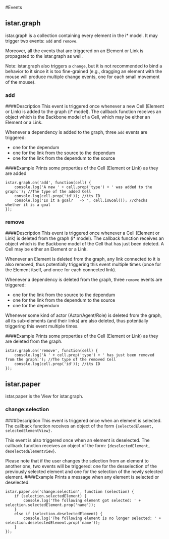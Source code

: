 #Events

## istar.graph

istar.graph is a collection containing every element in the i* model.
It may trigger two events: ```add``` and ```remove```.

Moreover, all the events that are triggered on an Element or Link is propagated to the istar.graph as well.

Note: istar.graph also triggers a ```change```, but it is not recommended to bind a behavior to it since
it is too fine-grained (e.g., dragging an element with the mouse will produce multiple change events, one for each
small movement of the mouse).

### add
####Description
This event is triggered once whenever a new Cell (Element or Link) is added to the graph (i* model).
The callback function receives an object which is the Backbone model of a Cell,
 which may be either an Element or a Link.
 
Whenever a dependency is added to the graph, three ```add``` events are triggered: 
- one for the dependum
- one for the link from the source to the dependum
- one  for the link from the dependum to the source

####Example
Prints some properties of the Cell (Element or Link) as they are added

```
istar.graph.on('add', function(cell) {
    console.log('A new ' + cell.prop('type') + ' was added to the graph:'); //The type of the added Cell
    console.log(cell.prop('id')); //its ID
    console.log('Is it a goal?   -> ', cell.isGoal()); //checks whether it is a goal
});
```


### remove
####Description
This event is triggered once whenever a Cell (Element or Link) is deleted from the graph (i* model).
The callback function receives an object which is the Backbone model of the Cell that has just been deleted.
A Cell may be either an Element or a Link.

Whenever an Element is deleted from the graph, any link connected to it is also removed, thus 
potentially triggering this event multiple times 
(once for the Element itself, and once for each connected link).

Whenever a dependency is deleted from the graph, three ```remove``` events are triggered: 
- one for the link from the source to the dependum
- one  for the link from the dependum to the source
- one for the dependum

Whenever some kind of actor (Actor/Agent/Role) is deleted from the graph, all its sub-elements (and their links)
are also deleted, thus potentially triggering this event multiple times.

####Example
Prints some properties of the Cell (Element or Link) as they are deleted from the graph.

```
istar.graph.on('remove', function(cell) {
    console.log('A ' + cell.prop('type') + ' has just been removed from the graph:'); //The type of the removed Cell
    console.log(cell.prop('id')); //its ID
});
```

## istar.paper

istar.paper is the View for istar.graph.

### change:selection
####Description
This event is triggered once when an element is selected. 
The callback function receives an object of the form
```{selectedElement, selectedElementView}.``` 

This event is also triggered once when an element is deselected. 
The callback function receives an object of the form: ```{deselectedElement, deselectedElementView}```. 

Please note that if the user changes the selection from an element to another one,
two events will be triggered: one for the desselection of the previously 
selected element
and one for the selection of the newly selected element. 
####Example
Prints a message when any element is selected or deselected.
```
istar.paper.on('change:selection', function (selection) {
    if (selection.selectedElement) {
        console.log('The following element got selected: ' + selection.selectedElement.prop('name'));
    }
    else if (selection.deselectedElement) {
        console.log('The following element is no longer selected: ' + selection.deselectedElement.prop('name'));
    }
});
```